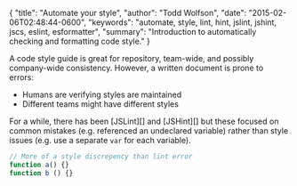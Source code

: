 {
  "title": "Automate your style",
  "author": "Todd Wolfson",
  "date": "2015-02-06T02:48:44-0600",
  "keywords": "automate, style, lint, hint, jslint, jshint, jscs, eslint, esformatter",
  "summary": "Introduction to automatically checking and formatting code style."
}

A code style guide is great for repository, team-wide, and possibly company-wide consistency. However, a written document is prone to errors:

- Humans are verifying styles are maintained
- Different teams might have different styles

For a while, there has been [JSLint][] and [JSHint][] but these focused on common mistakes (e.g. referenced an undeclared variable) rather than style issues (e.g. use a separate `var` for each variable).

```js
// More of a style discrepency than lint error
function a() {}
function b () {}
```
